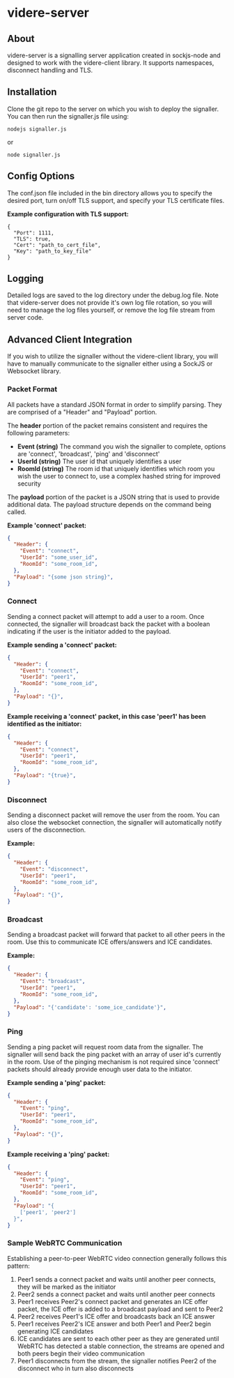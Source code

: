 # videre-server

## About

videre-server is a signalling server application created in sockjs-node and designed to work
with the videre-client library. It supports namespaces, disconnect handling and TLS.

## Installation

Clone the git repo to the server on which you wish to deploy the signaller.
You can then run the signaller.js file using:

```shell
nodejs signaller.js
```

or

```shell
node signaller.js
```

## Config Options

The conf.json file included in the bin directory allows you to specify the
desired port, turn on/off TLS support, and specify your TLS certificate files.

**Example configuration with TLS support:**

```
{
  "Port": 1111,
  "TLS": true,
  "Cert": "path_to_cert_file",
  "Key": "path_to_key_file"
}
```

## Logging

Detailed logs are saved to the log directory under the debug.log file. Note that videre-server does not provide it's own log file rotation, so you will need to manage the log files yourself, or remove the log file stream from server code.

## Advanced Client Integration

If you wish to utilize the signaller without the videre-client library,
you will have to manually communicate to the signaller either using a SockJS or Websocket library.

### Packet Format

All packets have a standard JSON format in order to simplify parsing. They are comprised of a "Header" and "Payload" portion.

The **header** portion of the packet remains consistent and requires the following parameters:

- **Event (string)** The command you wish the signaller to complete, options are 'connect', 'broadcast', 'ping' and 'disconnect'
- **UserId (string)** The user id that uniquely identifies a user
- **RoomId (string)** The room id that uniquely identifies which room you wish the user to connect to, use a complex hashed string for improved security

The **payload** portion of the packet is a JSON string that is used to provide additional data. The payload structure depends on the command being called.

**Example 'connect' packet:**

```json
{
  "Header": {
    "Event": "connect",
    "UserId": "some_user_id",
    "RoomId": "some_room_id",
  },
  "Payload": "{some json string}",
}
```


### Connect

Sending a connect packet will attempt to add a user to a room. Once connected, the signaller will broadcast back the packet with a boolean indicating if the user is the initiator added to the payload.

**Example sending a 'connect' packet:**

```json
{
  "Header": {
    "Event": "connect",
    "UserId": "peer1",
    "RoomId": "some_room_id",
  },
  "Payload": "{}",
}
```

**Example receiving a 'connect' packet, in this case 'peer1' has been identified as the initiator:**

```json
{
  "Header": {
    "Event": "connect",
    "UserId": "peer1",
    "RoomId": "some_room_id",
  },
  "Payload": "{true}",
}
```

### Disconnect

Sending a disconnect packet will remove the user from the room. You can also close the websocket connection, the signaller will automatically notify users of the disconnection.

**Example:**

```json
{
  "Header": {
    "Event": "disconnect",
    "UserId": "peer1",
    "RoomId": "some_room_id",
  },
  "Payload": "{}",
}
```

### Broadcast

Sending a broadcast packet will forward that packet to all other peers in the room. Use this to communicate ICE offers/answers and ICE candidates.

**Example:**

```json
{
  "Header": {
    "Event": "broadcast",
    "UserId": "peer1",
    "RoomId": "some_room_id",
  },
  "Payload": "{'candidate': 'some_ice_candidate'}",
}
```

### Ping

Sending a ping packet will request room data from the signaller. The signaller will send back the ping packet with an array of user id's currently in the room. Use of the pinging mechanism is not required since 'connect' packets should already provide enough user data to the initiator.

**Example sending a 'ping' packet:**

```json
{
  "Header": {
    "Event": "ping",
    "UserId": "peer1",
    "RoomId": "some_room_id",
  },
  "Payload": "{}",
}
```

**Example receiving a 'ping' packet:**

```json
{
  "Header": {
    "Event": "ping",
    "UserId": "peer1",
    "RoomId": "some_room_id",
  },
  "Payload": "{
    ['peer1', 'peer2']
  }",
}
```

### Sample WebRTC Communication

Establishing a peer-to-peer WebRTC video connection generally follows this pattern:

1. Peer1 sends a connect packet and waits until another peer connects, they will be marked as the initiator
2. Peer2 sends a connect packet and waits until another peer connects
3. Peer1 receives Peer2's connect packet and generates an ICE offer packet, the ICE offer is added to a broadcast payload and sent to Peer2
4. Peer2 receives Peer1's ICE offer and broadcasts back an ICE answer
5. Peer1 receives Peer2's ICE answer and both Peer1 and Peer2 begin generating ICE candidates
6. ICE candidates are sent to each other peer as they are generated until WebRTC has detected a stable connection, the streams are opened and both peers begin their video communication
7. Peer1 disconnects from the stream, the signaller notifies Peer2 of the disconnect who in turn also disconnects
